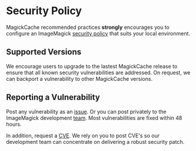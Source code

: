 # Security Policy

MagickCache recommended practices **strongly** encourages you to configure an ImageMagick [security policy](https://imagemagick.org/script/security-policy.php) that suits your local environment.

## Supported Versions

We encourage users to upgrade to the lastest MagickCache release to ensure that all known security vulnerabilities are addressed.  On request, we can backport a vulnerability to other MagickCache versions.

## Reporting a Vulnerability

Post any vulnerability as an [issue](https://github.com/ImageMagick/MagickCache/issues). Or you can post privately to the ImageMagick development [team](https://imagemagick.org/script/contact.php). Most vulnerabilities are fixed within 48 hours.

In addition, request a [CVE](https://cve.mitre.org/cve/request_id.html).  We rely on you to post CVE's so our development team can concentrate on delivering a robust security patch.
